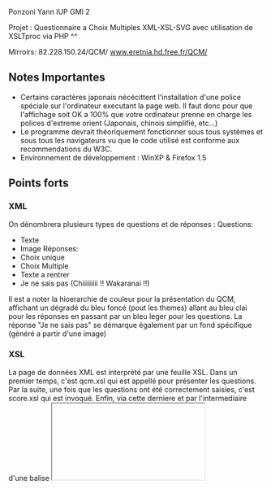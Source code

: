 Ponzoni Yann
IUP GMI 2

Projet : 
Questionnaire a Choix Multiples XML-XSL-SVG avec utilisation de XSLTproc via PHP ^^

Mirroirs:
82.228.150.24/QCM/
www.eretnia.hd.free.fr/QCM/

## Notes Importantes
- Certains caractères japonais nécécittent l'installation d'une police spéciale sur l'ordinateur executant la page web. Il faut donc pour que l'affichage soit OK a 100% que votre ordinateur prenne en charge les polices d'extreme orient (Japonais, chinois simplifié, etc...)
- Le programme devrait théoriquement fonctionner sous tous systèmes et sous tous les navigateurs vu que le code utilisé est conforme aux recommendations du W3C. 
- Environnement de développement : WinXP & Firefox 1.5


## Points forts

### XML
 On dénombrera plusieurs types de questions et de réponses :
 Questions:
 - Texte
 - Image
Réponses:
- Choix unique
- Choix Multiple
- Texte a rentrer
- Je ne sais pas (Chiiiiiiiii !! Wakaranai !!)
	
Il est a noter la hioerarchie de couleur pour la présentation du QCM, affichant un dégradé du bleu foncé (pout les themes) allant au bleu clai pour les réponses en passant par un bleu leger pour les questions.
La réponse "Je ne sais pas" se démarque également par un fond spécifique (généré a partir d'une image)


### XSL
La page de données XML est interprété par une feuille XSL.
Dans un premier temps, c'est qcm.xsl qui est appellé pour présenter les questions.
Par la suite, une fois que les questions ont été correctement saisies, c'est score.xsl qui est invoqué.
Enfin, via cette derniere et par l'intermediaire d'une balise <iframe> une 'animation' (hum hum) SVG est présentée suivant la feuille de style stats.xsl


### SVG
Comme cité plus haut, le SVG s'affiche via une balise <iframe> contenue dans score.xsl
Le code du fichier SVG en question est généré via XSLTproc dans le PHP. Il redirige alors le flux vers le fichier stats_svg.xhtml. Ce dernier fichier est généré a partir de stats.xsl et qcm.xml
Il présente les scores aux differants themes sous forme d'histogrammes horizontaux, avec pour terminer le score total atteint (visible dans une couleur différante).

### PHP
Le fichier qcm.php est présent pour parser la chaine a renvoyer a XSLTproc et pour transmetre les parametres a la feuille XSL.
XSLTproc est utilisé quand a lui par 2 fois : 
- Generation de la page de correction du questionnaire
- Generation du SVG

## Mise en forme
Les fichiers qcm.js et qcm.css servent juste à mettre en page les pages web.


Concernant les questions du QCM:

Mon choix de thème s'est porté sur les "animes".
C'est un choix qui désignais a l'origine le monde de la Japanimation (Annimation nipponne) mais j'ai préféré l'étendre sur les themes "Génériques", "Séries", "Japonnais" et "JPOP" l'univers en question étant assez large en informations :P
